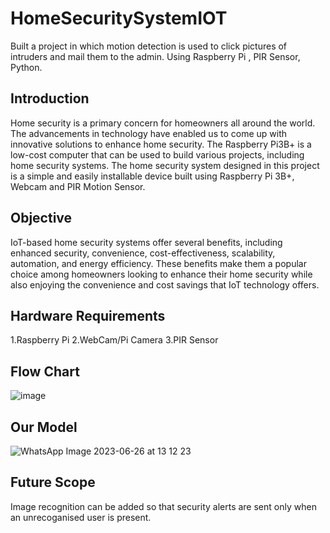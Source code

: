 # HomeSecuritySystemIOT
Built a project in which motion detection is used to click pictures of intruders and mail them to the admin.
Using Raspberry Pi , PIR Sensor, Python.

## Introduction
Home security is a primary concern for homeowners all around the world. The advancements in technology have enabled us to come up with innovative solutions to enhance home security. The Raspberry Pi3B+ is a low-cost computer that can be used to build various projects, including home security systems. The home security system designed in this project is a simple and easily installable device built using Raspberry Pi 3B+, Webcam and PIR Motion Sensor.

## Objective
IoT-based home security systems offer several benefits, including enhanced security, convenience, cost-effectiveness, scalability, automation, and energy efficiency. These benefits make them a popular choice among homeowners looking to enhance their home security while also enjoying the convenience and cost savings that IoT technology offers.

## Hardware Requirements
1.Raspberry Pi
2.WebCam/Pi Camera
3.PIR Sensor

## Flow Chart
![image](https://github.com/aviralguptaa/HomeSecuritySystemIOT/assets/71933640/7743a40a-161e-4c93-934e-76080e1893f5)

## Our Model
![WhatsApp Image 2023-06-26 at 13 12 23](https://github.com/aviralguptaa/HomeSecuritySystemIOT/assets/71933640/c1e6214b-c3aa-425a-a175-a3ab5d84b246)

## Future Scope
Image recognition can be added so that security alerts are sent only when an unrecoganised user is present.

